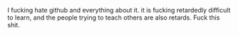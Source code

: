I fucking hate github and everything about it. it is fucking retardedly difficult to learn, and the people trying to teach others are also retards.
Fuck this shit.
